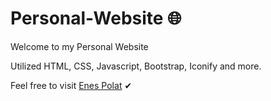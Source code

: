 # Personal-Website 🌐 

Welcome to my Personal Website

Utilized HTML, CSS, Javascript, Bootstrap, Iconify and more.

Feel free to visit [Enes Polat](https://enespolat.ca/) ✔
